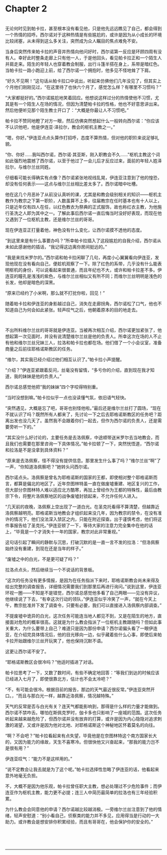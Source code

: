 # Chapter 2

<br>
无论何时见到帕卡拉，甚至根本没有看见他，只是他先远远瞧见了自己，都会得到一个热情的招呼。西尔诺对于这种热情是有些尴尬的，或许是因为从小成长的环境比较闭塞，从未得到这么多关注，突然成为众人瞩目的焦点难免不安。

当身后突然传来帕卡拉的声音并热情向他问好时，西尔诺第一反应是环顾四周有没有人。幸好此时整条走廊上只有他一人，于是他回头，看见帕卡拉正和一个陌生人并肩走来。陌生的年轻人也穿着教会制服，出行斗篷半搭在身上，系带是暗红色。当帕卡拉一路小跑迎上前，给了西尔诺一个拥抱时，他多见不怪地耸了下肩。

“好久不见啊！”这句话从帕卡拉口中说出，听起来仿佛他们几年没见了，但其实上个月他们刚刚见过，“在这里待了也快六个月了，感觉怎么样？有哪里不习惯吗？”

“大家都挺好的。”西尔诺尴尬地笑着回应。他想说这样过分的热情使他不习惯，尤其是有一个陌生人在场的情况，但因为清楚帕卡拉的性格，他也不好意思讲出来。然后他便听见那个陌生教士开口了：“大概是你最让人不习惯吧。”

帕卡拉不赞同地瞪了对方一眼，然后仿佛突然想起什么一般转向西尔诺：“你应该不认识他吧，他是伊连亚·泽拉尔，教会的枢机主教之一。”

“嗯，你好。”伊连亚点点头算作打招呼，态度不算热情，但对他的职阶来说足够礼貌。

“你、你好……我叫西尔诺，西尔诺·其亚斯，刚入职教会不久……”枢机主教这个词如此强烈地震撼了西尔诺，以至于他过了一会儿后才反应过来，面前的年轻人姓泽拉尔，与维尔兰丝同姓。

仔细看可能长得确实有点像？西尔诺紧张地视线乱晃，伊连亚注意到了他的惶恐，却没有任何表示——这点与维尔兰丝相比差太多了。西尔诺暗中吐槽。

他在这几个月恶补了从前没认真听的课，尤其是和教会级别相关的知识——枢机主教作为教宗之下第一职阶，人数虽算不上多，往届教宗在任时基本也有十人以上，只是近年仅有四人在任，以红色教衣为祭典的正式服饰，故也称红衣主教，为他施行圣洗之人即为其中之一。了解此事后西尔诺一直后悔当时没好好表现，而现在他又遇到了一位枢机主教，还是维尔兰丝的哥哥。

现在伊连亚正打量着他，神色没有什么变化，让西尔诺摸不透他的态度。

“到这里来是有什么事要办吗？”所幸帕卡拉插入了这段尴尬的自我介绍，西尔诺从未如此感谢他的插话，“我记得这边离你房间挺远的。”

“我是来找米罗尔的。”西尔诺和帕卡拉闲聊了几句，再度小心翼翼看向伊连亚，发现他现在没有看向自己，便趁机观察了一下。除了红色的系带，几乎没有什么能表明枢机的身份，可以说看起来很普通，而且年纪也不大，或许和帕卡拉差不多。伊连亚的瞳孔是浅浅的紫色，与维尔兰丝相似又有所不同；而维尔兰丝明明是浅色的长发，他却是暗色的深黑。

“原来已经约了小米啊，那么就不打扰你啦，回见！”

随着帕卡拉和伊连亚的身影越过自己，消失在走廊拐角，西尔诺松了口气，他也不知道自己为何会如此紧张。轻声叹气之后，他朝着原本的目的地走去。

<br>

不出所料维尔兰丝的哥哥就是伊连亚。当被再次相互介绍，西尔诺更加紧张了，他想起第一次见面时，并没有说清楚维尔兰丝是他的负责人。所幸这次在场的人不止有他和维尔兰丝兄妹三人，拉洛和帕卡拉也都在场。他们借了一个小会议室，准备商量之后前往耶格诺斯教区的任务。

“维尔，其实我已经介绍过他们相互认识了。”帕卡拉小声提醒。

“介绍？”伊连亚紧跟着反问，丝毫没有留情，“多亏你的介绍，直到现在我才知道，我的妹妹是他的负责人。”

西尔诺总感觉他把“我的妹妹”四个字咬得特别重。

“当时没想到嘛。”帕卡拉似乎一点也没读懂气氛，依旧语气轻快。

“突然遇见，大概是忘了吧，哥哥也别怪他啦。”最后还是维尔兰丝打了圆场，“现在不就认识了吗？既然所有人都来了，先讨论一下之后去耶格诺斯教区的任务吧？距离出发也没几天了。虽然我不会跟着你们一起去，但作为西尔诺的负责人，还是需要旁听一下的。”

“其实没什么好讨论的，主要任务是去洛佩察，中途顺带送米罗尔去当地教会，而且我们也需要在那里咨询一下具体情况。”帕卡拉顿了一下，突然恍悟道，“西尔诺和拉洛是不是没拿到具体资料？”

“原来是去洛佩察，怪不得没有提供信息。那里发生什么事了吗？”维尔兰丝“啊”了一声，“你知道洛佩察吧？”她转头问西尔诺。

西尔诺点头。洛佩察是曾名为耶格诺斯的国家的王都，即使相对整个耶格诺斯而言，都算是偏北的地区了。近年奈图林特虽一直在做废墟重建、地区复兴的工作，但大部分奈图林特人难以适应北方酷寒，再加上曾经作为王都的特殊性，最后由教宗下令，将整片洛佩察地区的战争废墟封锁起来，不允许任何人进入。

“几天前的夜晚，洛佩察上空出现了一道白光。在圣克托看得不算清楚，但越靠近洛佩察越明亮。耶格诺斯当地教会才组织起来没几年，因为教宗的禁令，在没有准许的情况下，他们没法深入禁区之内，只能在附近探查。出于谨慎考虑，他们将这件事报告给了圣克托。”伊连亚顿了一下，等待大家的注意力完全集中在他的话上，“毕竟是一个才消失十一年的国家，教宗对此非常重视。”

这句话引起了瞬间的静默与沉思，打破沉默的是一直一言不发的拉洛：“但洛佩察始终没有重建，到现在还是当年的样子。”

“废墟之中的白光，不是更可疑了吗？”

拉洛点点头，然后继续当一个不说话的背景板。

“这次的任务没有更多情报，是因为在任务指派下来时，耶格诺斯教会尚未来得及给出完整的调查报告，详细情况需要我们到那里后再进行询问。”说到这里，伊连亚环视一圈——不知是不是错觉，西尔诺总感觉他多看了自己两眼——见没有异议，他继续说了下去，“有幸这次行动的领队，”伊连亚似乎冷笑了一声，“就在今天上午，教宗批准并下发了调查令，只要有必要，我们可以直接进入洛佩察内部调查。”

不提废墟中诡异的白光，这次任务可能连当地人都见不到，又是在陌生的地方，直接面对危险的概率很高。这就是为什么教会指派了一位枢机主教跟随吗？但如此事关重大，为什么要带上自己？难道只是因为那份申请？西尔诺偏头看了一眼伊连亚，在介绍完具体情况后，他的目光移向一边，似乎藏着些什么心事，即使后来帕卡拉开始跟维尔兰丝开玩笑了，他也保持沉默不语。

这更让西尔诺不安了。

“耶格诺斯教区会很冷吗？”他适时插进了对话。

帕卡拉思考了一下，又数了数时间，有些不确定地回答：“等我们到达的时候应该已经进入七月了，即使很靠北方，估计也不会太冷吧？”

“不，有可能会很冷。根据目前的报告，那边的天气最近很反常。”伊连亚突然开口。，“而且与那白光一样，越靠近洛佩察，情况越特殊。”

天气的反常是否与白光有关？连天气都能影响到，那得是什么样的力量才能做到。西尔诺不禁咋舌。哪怕在斯佩克罗时，伽卡多也只影响了一座城的范围。这次任务听起来越来越危险了，但西尔诺并没有放弃的打算，或许是因为内心隐隐对追求刺激的渴望，又或许是因为他对北地、对耶格诺斯这个神秘地区怀着莫名的向往。

“啊？不会吧？”帕卡拉看起来有点失望，毕竟他是在奈图林特这个南方国家长大的，又因为能力的缘故，天生不喜寒冷。但很快他又兴奋起来，“那我的能力岂不是很有用？”

伊连亚叹气：“能力不是这样用的。”

“说不定教会让我去就是为了这个呢。”帕卡拉选择性忽略了伊连亚的话，他看起来意外地毫无负担。

不，大概不是因为他乐观，帕卡拉曾任职大主教，想必处理过不少危险事件；而伊连亚作为枢机主教，能力更不必提；连三人中简历最简单的拉洛也有三年经验积累。

为什么教会会同意他的申请？西尔诺越比较越消极。一旁维尔兰丝注意到了他的情绪，轻声安慰道：“别小看自己，侦察类的能力并不多见，应用得当是行动的一大助力。或许教会是想安排你积累经验，而且有哥哥在，他会保护你的安全的。”

<br>
<br>
<br>

---
